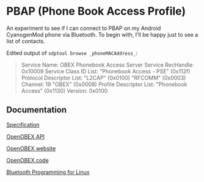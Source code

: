 PBAP (Phone Book Access Profile)
================================

An experiment to see if I can connect to PBAP on my Android CyanogenMod phone via Bluetooth.
To begin with, I'll be happy just to see a list of contacts.

Edited output of `sdptool browse _phoneMACAddress_`:

> Service Name: OBEX Phonebook Access Server
> Service RecHandle: 0x10009
> Service Class ID List:
>   "Phonebook Access - PSE" (0x112f)
> Protocol Descriptor List:
>   "L2CAP" (0x0100)
>   "RFCOMM" (0x0003)
>     Channel: 19
>   "OBEX" (0x0008)
> Profile Descriptor List:
>   "Phonebook Access" (0x1130)
>     Version: 0x0100


Documentation
-------------
[Specification](https://www.bluetooth.org/docman/handlers/downloaddoc.ashx?doc_id=230887)

[OpenOBEX API](http://dev.zuckschwerdt.org/openobex/doxygen/)

[OpenOBEX website](http://dev.zuckschwerdt.org/openobex/)

[OpenOBEX code](https://www.gitorious.org/openobex)

[Bluetooth Programming for Linux](http://people.csail.mit.edu/albert/bluez-intro/)
